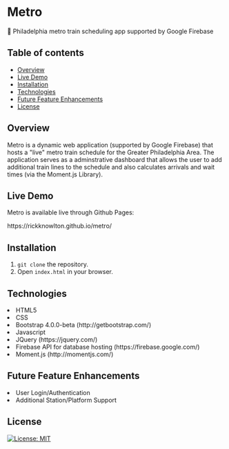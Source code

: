 # Metro
🚄 Philadelphia metro train scheduling app supported by Google Firebase


## Table of contents
  * [Overview](#overview)
  * [Live Demo](#live)
  * [Installation](#installation)
  * [Technologies](#technologies)
  * [Future Feature Enhancements](#feature-enhancements)
  * [License](#license)


## <a name="overview"></a> Overview
<p>Metro is a dynamic web application (supported by Google Firebase) that hosts a "live" metro train schedule for the Greater Philadelphia Area. The application serves as a adminstrative dashboard that allows the user to add additional train lines to the schedule and also calculates arrivals and wait times (via the Moment.js Library).</p>


## <a name="live"></a> Live Demo
<p>Metro is available live through Github Pages:</p>
<p>https://rickknowlton.github.io/metro/</p>


## <a name="installation"></a> Installation
1. `git clone` the repository.
2. Open `index.html` in your browser.


## <a name="technologies"></a> Technologies
<li>HTML5</li>
<li>CSS</li>
<li>Bootstrap 4.0.0-beta (http://getbootstrap.com/)</li>
<li>Javascript</li>
<li>JQuery (https://jquery.com/)</li>
<li>Firebase API for database hosting (https://firebase.google.com/)</li>
<li>Moment.js (http://momentjs.com/)</li>


## <a name="feature-enhancements"></a> Future Feature Enhancements
<li>User Login/Authentication</li>
<li>Additional Station/Platform Support</li>


## <a name="license"></a> License
[![License: MIT](https://img.shields.io/badge/License-MIT-yellow.svg)](https://opensource.org/licenses/MIT)
